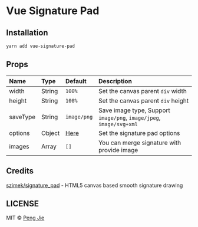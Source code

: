 # Vue Signature Pad

## Installation

```sh
yarn add vue-signature-pad
```

## Props

| Name     | Type   | Default                                                                                            | Description                                                         |
| :------- | :----- | :------------------------------------------------------------------------------------------------- | :------------------------------------------------------------------ |
| width    | String | `100%`                                                                                             | Set the canvas parent `div` width                                   |
| height   | String | `100%`                                                                                             | Set the canvas parent `div` height                                  |
| saveType | String | `image/png`                                                                                        | Save image type, Support `image/png`, `image/jpeg`, `image/svg+xml` |
| options  | Object | [Here](https://github.com/neighborhood999/vue-signature-pad/blob/master/src/utils/index.js#L3-L11) | Set the signature pad options                                       |
| images   | Array  | `[]`                                                                                               | You can merge signature with provide image                          |


## Credits

[szimek/signature_pad](https://github.com/szimek/signature_pad) - HTML5 canvas based smooth signature drawing

## LICENSE

MIT © [Peng Jie](https://github.com/neighborhood999/)
